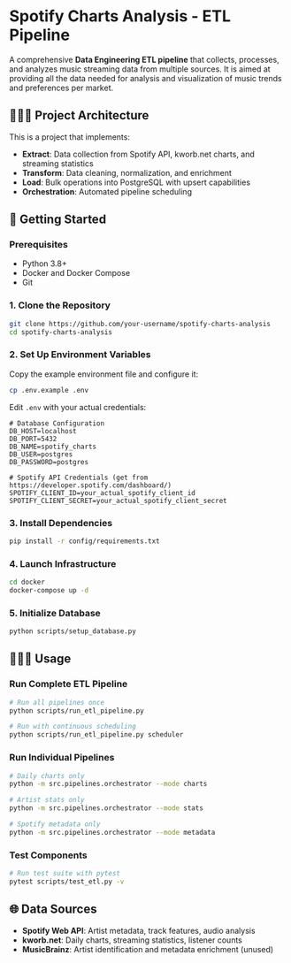 # Spotify Charts Analysis - ETL Pipeline

A comprehensive **Data Engineering ETL pipeline** that collects, processes, and analyzes music streaming data from multiple sources. It is aimed at providing all the data needed for analysis and visualization of music trends and preferences per market.

## 👷🏾‍♂️ Project Architecture

This is a project that implements:
- **Extract**: Data collection from Spotify API, kworb.net charts, and streaming statistics
- **Transform**: Data cleaning, normalization, and enrichment
- **Load**: Bulk operations into PostgreSQL with upsert capabilities
- **Orchestration**: Automated pipeline scheduling


## 🚀 Getting Started

### Prerequisites

- Python 3.8+
- Docker and Docker Compose
- Git

### 1. Clone the Repository

```bash
git clone https://github.com/your-username/spotify-charts-analysis
cd spotify-charts-analysis
```

### 2. Set Up Environment Variables

Copy the example environment file and configure it:

```bash
cp .env.example .env
```

Edit `.env` with your actual credentials:
```env
# Database Configuration
DB_HOST=localhost
DB_PORT=5432
DB_NAME=spotify_charts
DB_USER=postgres
DB_PASSWORD=postgres

# Spotify API Credentials (get from https://developer.spotify.com/dashboard/)
SPOTIFY_CLIENT_ID=your_actual_spotify_client_id
SPOTIFY_CLIENT_SECRET=your_actual_spotify_client_secret
```

### 3. Install Dependencies

```bash
pip install -r config/requirements.txt
```

### 4. Launch Infrastructure

```bash
cd docker
docker-compose up -d
```

### 5. Initialize Database

```bash
python scripts/setup_database.py
```

## 👨🏾‍💻 Usage

### Run Complete ETL Pipeline

```bash
# Run all pipelines once
python scripts/run_etl_pipeline.py

# Run with continuous scheduling
python scripts/run_etl_pipeline.py scheduler
```

### Run Individual Pipelines

```bash
# Daily charts only
python -m src.pipelines.orchestrator --mode charts

# Artist stats only  
python -m src.pipelines.orchestrator --mode stats

# Spotify metadata only
python -m src.pipelines.orchestrator --mode metadata
```

### Test Components

```bash
# Run test suite with pytest
pytest scripts/test_etl.py -v
```


## 🌐 Data Sources

- **Spotify Web API**: Artist metadata, track features, audio analysis
- **kworb.net**: Daily charts, streaming statistics, listener counts
- **MusicBrainz**: Artist identification and metadata enrichment (unused)

